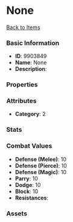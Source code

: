 # None



[Back to Items](../items.md)

### Basic Information

- **ID**: 9903849
- **Name**: None
- **Description**: 

### Properties


### Attributes

- **Category**: 2

### Stats


### Combat Values

- **Defense (Melee)**: 10
- **Defense (Pierce)**: 10
- **Defense (Magic)**: 10
- **Parry**: 10
- **Dodge**: 10
- **Block**: 10
- **Resistances**: 

### Assets


